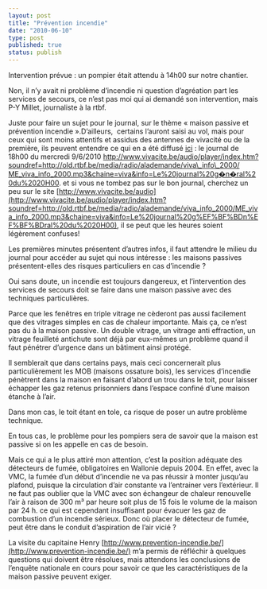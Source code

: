 ```yaml
---
layout: post
title: "Prévention incendie"
date: "2010-06-10"
type: post
published: true
status: publish
---
```


Intervention prévue : un pompier était attendu à 14h00 sur notre chantier.

Non, il n’y avait ni problème d’incendie ni question d’agréation part les services de secours, ce n’est pas moi qui ai demandé son intervention, mais P-Y Millet, journaliste à la rtbf.

Juste pour faire un sujet pour le journal, sur le thème « maison passive et prévention incendie ».D’ailleurs,  certains l’auront saisi au vol, mais pour ceux qui sont moins attentifs et assidus des antennes de vivacité ou de la première, ils peuvent entendre ce qui en a été diffusé [ici](http://www.vivacite.be/audio/player/index.htm?soundref=http://old.rtbf.be/media/radio/alademande/viva_info_2000/viva_info_2000.mp3&chaine=viva&info=Le%20journal%20g%20n%20ral%20du%2020H00) : le journal de 18h00 du mercredi 9/6/2010 [http://www.vivacite.be/audio/player/index.htm?soundref=http://old.rtbf.be/media/radio/alademande/viva\_info\_2000/ ME\_viva\_info\_2000.mp3&chaine=viva&info=Le%20journal%20g�n�ral%20du%2020H00](http://www.vivacite.be/audio/player/index.htm?soundref=http://old.rtbf.be/media/radio/alademande/viva_info_2000/ME_viva_info_2000.mp3&chaine=viva&info=Le%20journal%20g%EF%BF%BDn%EF%BF%BDral%20du%2020H00). et si vous ne tombez pas sur le bon journal, cherchez un peu sur le site [http://www.vivacite.be/audio](http://www.vivacite.be/audio/player/index.htm?soundref=http://old.rtbf.be/media/radio/alademande/viva_info_2000/ME_viva_info_2000.mp3&chaine=viva&info=Le%20journal%20g%EF%BF%BDn%EF%BF%BDral%20du%2020H00), il se peut que les heures soient légèrement confuses!

Les premières minutes présentent d’autres infos, il faut attendre le milieu du journal pour accéder au sujet qui nous intéresse : les maisons passives présentent-elles des risques particuliers en cas d’incendie ?

Oui sans doute, un incendie est toujours dangereux, et l’intervention des services de secours doit se faire dans une maison passive avec des techniques particulières.

Parce que les fenêtres en triple vitrage ne cèderont pas aussi facilement que des vitrages simples en cas de chaleur importante. Mais ça, ce n’est pas du à la maison passive. Un double vitrage, un vitrage anti effraction, un vitrage feuilleté antichute sont déjà par eux-mêmes un problème quand il faut pénétrer d’urgence dans un bâtiment ainsi protégé.

Il semblerait que dans certains pays, mais ceci concernerait plus particulièrement les MOB (maisons ossature bois), les services d’incendie pénètrent dans la maison en faisant d’abord un trou dans le toit, pour laisser échapper les gaz retenus prisonniers dans l’espace confiné d’une maison étanche à l’air.

Dans mon cas, le toit étant en tole, ca risque de poser un autre problème technique.

En tous cas, le problème pour les pompiers sera de savoir que la maison est passive si on les appelle en cas de besoin.

Mais ce qui a le plus attiré mon attention, c’est la position adéquate des détecteurs de fumée, obligatoires en Wallonie depuis 2004. En effet, avec la VMC, la fumée d’un début d’incendie ne va pas réussir à monter jusqu’au plafond, puisque la circulation d’air constante va l’entrainer vers l’extérieur. Il ne faut pas oublier que la VMC avec son échangeur de chaleur renouvelle l’air à raison de 300 m³ par heure soit plus de 15 fois le volume de la maison par 24 h. ce qui est cependant insuffisant pour évacuer les gaz de combustion d’un incendie sérieux. Donc où placer le détecteur de fumée, peut être dans le conduit d’aspiration de l’air vicié ?

La visite du capitaine Henry [http://www.prevention-incendie.be/](http://www.prevention-incendie.be/) m’a permis de réfléchir à quelques questions qui doivent être résolues, mais attendons les conclusions de l’enquête nationale en cours pour savoir ce que les caractéristiques de la maison passive peuvent exiger.
